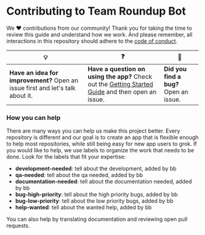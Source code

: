 # Contributing to Team Roundup Bot

We :heart: contributions from our community! Thank you for taking the time to review this guide and understand how we work. And please remember, all interactions in this repository should adhere to the [code of conduct](code-of-conduct.md).

| :bulb: | :question: | :bug: |
| ------- | -------- | -------- |
| **Have an idea for improvement?** Open an issue first and let's talk about it. | **Have a question on using the app?** Check out the [Getting Started Guide](docs/getting-started.md) and then open an issue. | **Did you find a bug?** Open an issue. |

### How you can help

There are many ways you can help us make this project better. Every repository is different and our goal is to create an app that is flexible enough to help most repositories, while still being easy for new app users to grok. If you would like to help, we use labels to organize the work that needs to be done. Look for the labels that fit your expertise:

- **development-needed**: tell about the development, added by bb
- **qa-needed**: tell about the qa needed, added by bb
- **documentation-needed**: tell about the documentation needed, added by bb
- **bug-high-priority**: tell about the high priority bugs, added by bb
- **bug-low-priority**: tell about the low priority bugs, added by bb
- **help-wanted**: tell about the wanted help, added by bb

You can also help by translating documentation and reviewing open pull requests.
